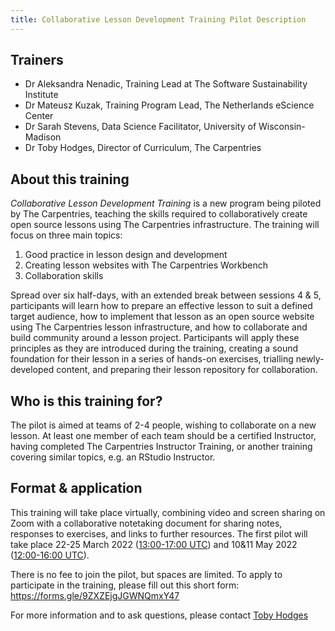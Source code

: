 ```yaml
---
title: Collaborative Lesson Development Training Pilot Description
---
```


## Trainers

- Dr Aleksandra Nenadic, Training Lead at The Software Sustainability Institute
- Dr Mateusz Kuzak, Training Program Lead, The Netherlands eScience Center
- Dr Sarah Stevens, Data Science Facilitator, University of Wisconsin-Madison
- Dr Toby Hodges, Director of Curriculum, The Carpentries

## About this training

_Collaborative Lesson Development Training_ is a new program being piloted by The Carpentries,
teaching the skills required to collaboratively create open source lessons using The Carpentries infrastructure.
The training will focus on three main topics:

1. Good practice in lesson design and development
2. Creating lesson websites with The Carpentries Workbench
3. Collaboration skills

Spread over six half-days, with an extended break between sessions 4 & 5,
participants will learn how to prepare an effective lesson to suit a defined target audience,
how to implement that lesson as an open source website using The Carpentries lesson infrastructure,
and how to collaborate and build community around a lesson project.
Participants will apply these principles as they are introduced during the training,
creating a sound foundation for their lesson in a series of hands-on exercises,
trialling newly-developed content, and preparing their lesson repository for collaboration.

## Who is this training for?

The pilot is aimed at teams of 2-4 people, wishing to collaborate on a new lesson.
At least one member of each team should be a certified Instructor, 
having completed The Carpentries Instructor Training,
or another training covering similar topics, e.g. an RStudio Instructor.

## Format & application

This training will take place virtually, combining video and screen sharing on Zoom
with a collaborative notetaking document for sharing notes, responses to exercises, and links to further resources.
The first pilot will take place 22-25 March 2022 ([13:00-17:00 UTC](https://www.timeanddate.com/worldclock/fixedtime.html?msg=Collaborative+Lesson+Development+Training+Pilot+1&iso=20220322T13&p1=1440&ah=4)) and 10&11 May 2022 ([12:00-16:00 UTC](https://www.timeanddate.com/worldclock/fixedtime.html?msg=Collaborative+Lesson+Development+Training+Pilot+1%2C+pt2+&iso=20220510T12&p1=%3A&ah=4)).

There is no fee to join the pilot, but spaces are limited.
To apply to participate in the training, please fill out this short form: https://forms.gle/9ZXZEjgJGWNQmxY47

For more information and to ask questions, please contact [Toby Hodges](mailto:tobyhodges@carpentries.org)
